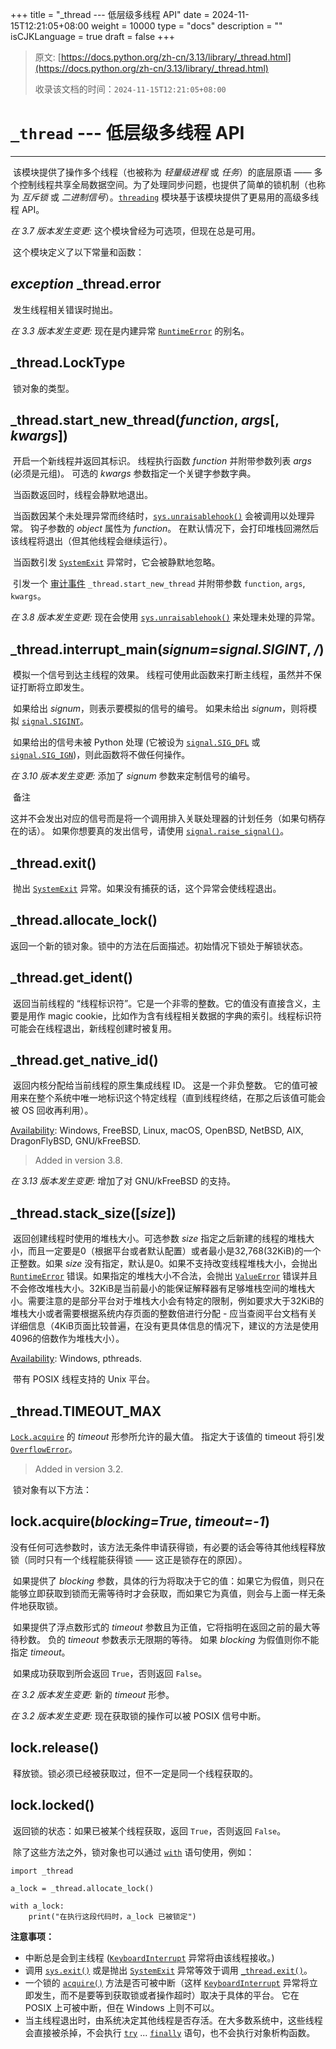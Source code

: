 +++
title = "_thread --- 低层级多线程 API"
date = 2024-11-15T12:21:05+08:00
weight = 10000
type = "docs"
description = ""
isCJKLanguage = true
draft = false
+++

> 原文: [https://docs.python.org/zh-cn/3.13/library/_thread.html](https://docs.python.org/zh-cn/3.13/library/_thread.html)
>
> 收录该文档的时间：`2024-11-15T12:21:05+08:00`

# `_thread` --- 低层级多线程 API

------

​	该模块提供了操作多个线程（也被称为 *轻量级进程* 或 *任务*）的底层原语 —— 多个控制线程共享全局数据空间。为了处理同步问题，也提供了简单的锁机制（也称为 *互斥锁* 或 *二进制信号*）。[`threading`](https://docs.python.org/zh-cn/3.13/library/threading.html#module-threading) 模块基于该模块提供了更易用的高级多线程 API。

*在 3.7 版本发生变更:* 这个模块曾经为可选项，但现在总是可用。

​	这个模块定义了以下常量和函数：

## *exception* _thread.**error**

​	发生线程相关错误时抛出。

*在 3.3 版本发生变更:* 现在是内建异常 [`RuntimeError`](https://docs.python.org/zh-cn/3.13/library/exceptions.html#RuntimeError) 的别名。

## _thread.**LockType**

​	锁对象的类型。

## _thread.**start_new_thread**(*function*, *args*[, *kwargs*])

​	开启一个新线程并返回其标识。 线程执行函数 *function* 并附带参数列表 *args* (必须是元组)。 可选的 *kwargs* 参数指定一个关键字参数字典。

​	当函数返回时，线程会静默地退出。

​	当函数因某个未处理异常而终结时，[`sys.unraisablehook()`](https://docs.python.org/zh-cn/3.13/library/sys.html#sys.unraisablehook) 会被调用以处理异常。 钩子参数的 *object* 属性为 *function*。 在默认情况下，会打印堆栈回溯然后该线程将退出（但其他线程会继续运行）。

​	当函数引发 [`SystemExit`](https://docs.python.org/zh-cn/3.13/library/exceptions.html#SystemExit) 异常时，它会被静默地忽略。

​	引发一个 [审计事件](https://docs.python.org/zh-cn/3.13/library/sys.html#auditing) `_thread.start_new_thread` 并附带参数 `function`, `args`, `kwargs`。

*在 3.8 版本发生变更:* 现在会使用 [`sys.unraisablehook()`](https://docs.python.org/zh-cn/3.13/library/sys.html#sys.unraisablehook) 来处理未处理的异常。

## _thread.**interrupt_main**(*signum=signal.SIGINT*, */*)

​	模拟一个信号到达主线程的效果。 线程可使用此函数来打断主线程，虽然并不保证打断将立即发生。

​	如果给出 *signum*，则表示要模拟的信号的编号。 如果未给出 *signum*，则将模拟 [`signal.SIGINT`](https://docs.python.org/zh-cn/3.13/library/signal.html#signal.SIGINT)。

​	如果给出的信号未被 Python 处理 (它被设为 [`signal.SIG_DFL`](https://docs.python.org/zh-cn/3.13/library/signal.html#signal.SIG_DFL) 或 [`signal.SIG_IGN`](https://docs.python.org/zh-cn/3.13/library/signal.html#signal.SIG_IGN))，则此函数将不做任何操作。

*在 3.10 版本发生变更:* 添加了 *signum* 参数来定制信号的编号。

​	备注

 

​	这并不会发出对应的信号而是将一个调用排入关联处理器的计划任务（如果句柄存在的话）。 如果你想要真的发出信号，请使用 [`signal.raise_signal()`](https://docs.python.org/zh-cn/3.13/library/signal.html#signal.raise_signal)。

## _thread.**exit**()

​	抛出 [`SystemExit`](https://docs.python.org/zh-cn/3.13/library/exceptions.html#SystemExit) 异常。如果没有捕获的话，这个异常会使线程退出。

## _thread.**allocate_lock**()

​	返回一个新的锁对象。锁中的方法在后面描述。初始情况下锁处于解锁状态。

## _thread.**get_ident**()

​	返回当前线程的 “线程标识符”。它是一个非零的整数。它的值没有直接含义，主要是用作 magic cookie，比如作为含有线程相关数据的字典的索引。线程标识符可能会在线程退出，新线程创建时被复用。

## _thread.**get_native_id**()

​	返回内核分配给当前线程的原生集成线程 ID。 这是一个非负整数。 它的值可被用来在整个系统中唯一地标识这个特定线程（直到线程终结，在那之后该值可能会被 OS 回收再利用）。

[Availability](https://docs.python.org/zh-cn/3.13/library/intro.html#availability): Windows, FreeBSD, Linux, macOS, OpenBSD, NetBSD, AIX, DragonFlyBSD, GNU/kFreeBSD.

> Added in version 3.8.
>

*在 3.13 版本发生变更:* 增加了对 GNU/kFreeBSD 的支持。

## _thread.**stack_size**([*size*])

​	返回创建线程时使用的堆栈大小。可选参数 *size* 指定之后新建的线程的堆栈大小，而且一定要是0（根据平台或者默认配置）或者最小是32,768(32KiB)的一个正整数。如果 *size* 没有指定，默认是0。如果不支持改变线程堆栈大小，会抛出 [`RuntimeError`](https://docs.python.org/zh-cn/3.13/library/exceptions.html#RuntimeError) 错误。如果指定的堆栈大小不合法，会抛出 [`ValueError`](https://docs.python.org/zh-cn/3.13/library/exceptions.html#ValueError) 错误并且不会修改堆栈大小。32KiB是当前最小的能保证解释器有足够堆栈空间的堆栈大小。需要注意的是部分平台对于堆栈大小会有特定的限制，例如要求大于32KiB的堆栈大小或者需要根据系统内存页面的整数倍进行分配 - 应当查阅平台文档有关详细信息（4KiB页面比较普遍，在没有更具体信息的情况下，建议的方法是使用4096的倍数作为堆栈大小）。

[Availability](https://docs.python.org/zh-cn/3.13/library/intro.html#availability): Windows, pthreads.

​	带有 POSIX 线程支持的 Unix 平台。

## _thread.**TIMEOUT_MAX**

[`Lock.acquire`](https://docs.python.org/zh-cn/3.13/library/threading.html#threading.Lock.acquire) 的 *timeout* 形参所允许的最大值。 指定大于该值的 timeout 将引发 [`OverflowError`](https://docs.python.org/zh-cn/3.13/library/exceptions.html#OverflowError)。

> Added in version 3.2.
>

​	锁对象有以下方法：

## lock.**acquire**(*blocking=True*, *timeout=-1*)

​	没有任何可选参数时，该方法无条件申请获得锁，有必要的话会等待其他线程释放锁（同时只有一个线程能获得锁 —— 这正是锁存在的原因）。

​	如果提供了 *blocking* 参数，具体的行为将取决于它的值：如果它为假值，则只在能够立即获取到锁而无需等待时才会获取，而如果它为真值，则会与上面一样无条件地获取锁。

​	如果提供了浮点数形式的 *timeout* 参数且为正值，它将指明在返回之前的最大等待秒数。 负的 *timeout* 参数表示无限期的等待。 如果 *blocking* 为假值则你不能指定 *timeout*。

​	如果成功获取到所会返回 `True`，否则返回 `False`。

*在 3.2 版本发生变更:* 新的 *timeout* 形参。

*在 3.2 版本发生变更:* 现在获取锁的操作可以被 POSIX 信号中断。

## lock.**release**()

​	释放锁。锁必须已经被获取过，但不一定是同一个线程获取的。

## lock.**locked**()

​	返回锁的状态：如果已被某个线程获取，返回 `True`，否则返回 `False`。

​	除了这些方法之外，锁对象也可以通过 [`with`](https://docs.python.org/zh-cn/3.13/reference/compound_stmts.html#with) 语句使用，例如：

```
import _thread

a_lock = _thread.allocate_lock()

with a_lock:
    print("在执行这段代码时，a_lock 已被锁定")
```

**注意事项：**

- 中断总是会到主线程 ([`KeyboardInterrupt`](https://docs.python.org/zh-cn/3.13/library/exceptions.html#KeyboardInterrupt) 异常将由该线程接收。)
- 调用 [`sys.exit()`](https://docs.python.org/zh-cn/3.13/library/sys.html#sys.exit) 或是抛出 [`SystemExit`](https://docs.python.org/zh-cn/3.13/library/exceptions.html#SystemExit) 异常等效于调用 [`_thread.exit()`](https://docs.python.org/zh-cn/3.13/library/_thread.html#thread.exit)。
- 一个锁的 [`acquire()`](https://docs.python.org/zh-cn/3.13/library/threading.html#threading.Lock.acquire) 方法是否可被中断（这样 [`KeyboardInterrupt`](https://docs.python.org/zh-cn/3.13/library/exceptions.html#KeyboardInterrupt) 异常将立即发生，而不是要等到获取锁或者操作超时）取决于具体的平台。 它在 POSIX 上可被中断，但在 Windows 上则不可以。
- 当主线程退出时，由系统决定其他线程是否存活。在大多数系统中，这些线程会直接被杀掉，不会执行 [`try`](https://docs.python.org/zh-cn/3.13/reference/compound_stmts.html#try) ... [`finally`](https://docs.python.org/zh-cn/3.13/reference/compound_stmts.html#finally) 语句，也不会执行对象析构函数。
